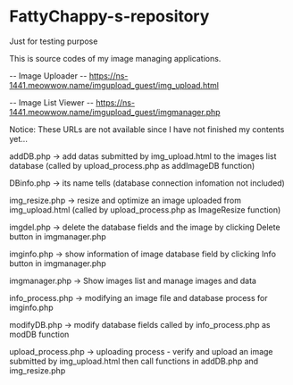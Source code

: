 # FattyChappy-s-repository
Just for testing purpose

This is source codes of my image managing applications.

-- Image Uploader --
https://ns-1441.meowwow.name/imgupload_guest/img_upload.html

-- Image List Viewer --
https://ns-1441.meowwow.name/imgupload_guest/imgmanager.php

Notice: These URLs are not available since I have not finished my contents yet...

addDB.php         -> add datas submitted by img_upload.html to the images list database (called by upload_process.php as addImageDB function)

DBinfo.php        -> its name tells (database connection infomation not included)

img_resize.php    -> resize and optimize an image uploaded from img_upload.html (called by upload_process.php as ImageResize function)

imgdel.php        -> delete the database fields and the image by clicking Delete button in imgmanager.php

imginfo.php       -> show information of image database field by clicking Info button in imgmanager.php

imgmanager.php    -> Show images list and manage images and data

info_process.php  -> modifying an image file and database process for imginfo.php

modifyDB.php      -> modify database fields called by info_process.php as modDB function

upload_process.php -> uploading process - verify and upload an image submitted by img_upload.html then call functions in addDB.php and img_resize.php

